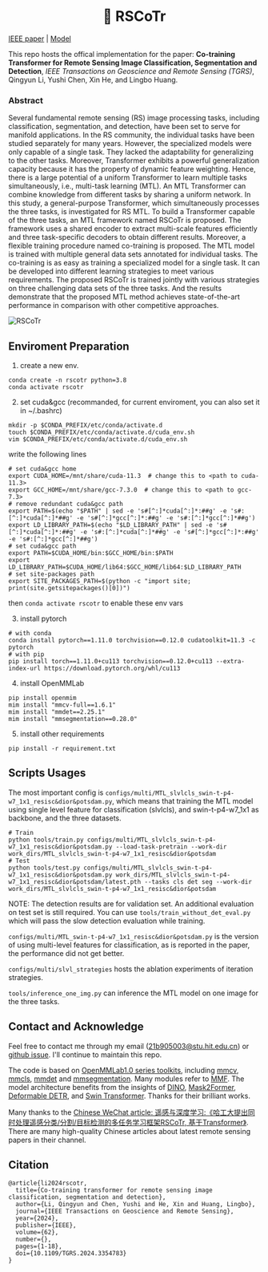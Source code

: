 <p align="center">
  <h1 align="center">🐙 RSCoTr</h1>
</p>

[IEEE paper](https://ieeexplore.ieee.org/document/10401246)  |  [Model](https://huggingface.co/Qingyun/RSCoTr)

This repo hosts the offical implementation for the paper: **Co-training Transformer for Remote Sensing Image Classification, Segmentation and Detection**, *IEEE Transactions on Geoscience and Remote Sensing (TGRS)*, Qingyun Li, Yushi Chen, Xin He, and Lingbo Huang.

### Abstract

Several fundamental remote sensing (RS) image processing tasks, including classification, segmentation, and detection, have been set to serve for manifold applications. In the RS community, the individual tasks have been studied separately for many years. However, the specialized models were only capable of a single task. They lacked the adaptability for generalizing to the other tasks. Moreover, Transformer exhibits a powerful generalization capacity because it has the property of dynamic feature weighting. Hence, there is a large potential of a uniform Transformer to learn multiple tasks simultaneously, i.e., multi-task learning (MTL). An MTL Transformer can combine knowledge from different tasks by sharing a uniform network. In this study, a general-purpose Transformer, which simultaneously processes the three tasks, is investigated for RS MTL. To build a Transformer capable of the three tasks, an MTL framework named RSCoTr is proposed. The framework uses a shared encoder to extract multi-scale features efficiently and three task-specific decoders to obtain different results. Moreover, a flexible training procedure named co-training is proposed. The MTL model is trained with multiple general data sets annotated for individual tasks. The co-training is as easy as training a specialized model for a single task. It can be developed into different learning strategies to meet various requirements. The proposed RSCoTr is trained jointly with various strategies on three challenging data sets of the three tasks. And the results demonstrate that the proposed MTL method achieves state-of-the-art performance in comparison with other competitive approaches.

![RSCoTr](https://github.com/Li-Qingyun/RSCoTr/assets/79644233/f465f73b-4380-4879-a244-06fd33f80ce3)

## Enviroment Preparation

1. create a new env.

```shell
conda create -n rscotr python=3.8
conda activate rscotr
```

2. set cuda&gcc (recommanded, for current enviroment, you can also set it in ~/.bashrc)
```
mkdir -p $CONDA_PREFIX/etc/conda/activate.d
touch $CONDA_PREFIX/etc/conda/activate.d/cuda_env.sh
vim $CONDA_PREFIX/etc/conda/activate.d/cuda_env.sh
```
write the following lines
```
# set cuda&gcc home
export CUDA_HOME=/mnt/share/cuda-11.3  # change this to <path to cuda-11.3>
export GCC_HOME=/mnt/share/gcc-7.3.0  # change this to <path to gcc-7.3>
# remove redundant cuda&gcc path
export PATH=$(echo "$PATH" | sed -e 's#[^:]*cuda[^:]*:##g' -e 's#:[^:]*cuda[^:]*##g' -e 's#[^:]*gcc[^:]*:##g' -e 's#:[^:]*gcc[^:]*##g')
export LD_LIBRARY_PATH=$(echo "$LD_LIBRARY_PATH" | sed -e 's#[^:]*cuda[^:]*:##g' -e 's#:[^:]*cuda[^:]*##g' -e 's#[^:]*gcc[^:]*:##g' -e 's#:[^:]*gcc[^:]*##g')
# set cuda&gcc path
export PATH=$CUDA_HOME/bin:$GCC_HOME/bin:$PATH
export LD_LIBRARY_PATH=$CUDA_HOME/lib64:$GCC_HOME/lib64:$LD_LIBRARY_PATH
# set site-packages path
export SITE_PACKAGES_PATH=$(python -c "import site; print(site.getsitepackages()[0])")
```
then `conda activate rscotr` to enable these env vars

3. install pytorch

```shell
# with conda
conda install pytorch==1.11.0 torchvision==0.12.0 cudatoolkit=11.3 -c pytorch
# with pip
pip install torch==1.11.0+cu113 torchvision==0.12.0+cu113 --extra-index-url https://download.pytorch.org/whl/cu113
```

4. install OpenMMLab

```shell
pip install openmim
mim install "mmcv-full==1.6.1"
mim install "mmdet==2.25.1"
mim install "mmsegmentation==0.28.0"
```

5. install other requirements

```shell
pip install -r requirement.txt
```

## Scripts Usages

The most important config is `configs/multi/MTL_slvlcls_swin-t-p4-w7_1x1_resisc&dior&potsdam.py`, which means that training the MTL model using single level feature for classification (slvlcls), and swin-t-p4-w7_1x1 as backbone, and the three datasets.

```
# Train
python tools/train.py configs/multi/MTL_slvlcls_swin-t-p4-w7_1x1_resisc&dior&potsdam.py --load-task-pretrain --work-dir work_dirs/MTL_slvlcls_swin-t-p4-w7_1x1_resisc&dior&potsdam
# Test
python tools/test.py configs/multi/MTL_slvlcls_swin-t-p4-w7_1x1_resisc&dior&potsdam.py work_dirs/MTL_slvlcls_swin-t-p4-w7_1x1_resisc&dior&potsdam/latest.pth --tasks cls det seg --work-dir work_dirs/MTL_slvlcls_swin-t-p4-w7_1x1_resisc&dior&potsdam
```

NOTE: The detection results are for validation set. An additional evaluation on test set is still required. You can use `tools/train_without_det_eval.py` which will pass the slow detection evaluation while training.  

`configs/multi/MTL_swin-t-p4-w7_1x1_resisc&dior&potsdam.py` is the version of using multi-level features for classification, as is reported in the paper, the performance did not get better.

`configs/multi/slvl_strategies` hosts the ablation experiments of iteration strategies.

`tools/inference_one_img.py` can inference the MTL model on one image for the three tasks.

## Contact and Acknowledge

Feel free to contact me through my email (21b905003@stu.hit.edu.cn) or [github issue](https://github.com/Li-Qingyun/RSCoTr/issues). I'll continue to maintain this repo.

The code is based on [OpenMMLab1.0 series toolkits](https://github.com/open-mmlab), including [mmcv](https://github.com/open-mmlab/mmcv), [mmcls](https://github.com/open-mmlab/mmcls), [mmdet](https://github.com/open-mmlab/mmdet) and [mmsegmentation](https://github.com/open-mmlab/mmsegmentation). Many modules refer to [MMF](https://mmf.sh/). The model architecture benefits from the insights of [DINO](https://arxiv.org/abs/2203.03605), [Mask2Former](https://arxiv.org/abs/2112.01527), [Deformable DETR](https://arxiv.org/abs/2010.04159), and [Swin Transformer](https://arxiv.org/abs/2103.14030). Thanks for their brilliant works.

Many thanks to the [Chinese WeChat article: 遥感与深度学习:《哈工大提出同时处理遥感分类/分割/目标检测的多任务学习框架RSCoTr, 基于Transformer》](https://mp.weixin.qq.com/s/9p_fXBM1vHKLGsXlCfJbdA). There are many high-quality Chinese articles about latest remote sensing papers in their channel.

## Citation

```
@article{li2024rscotr,
  title={Co-training transformer for remote sensing image classification, segmentation and detection},
  author={Li, Qingyun and Chen, Yushi and He, Xin and Huang, Lingbo},
  journal={IEEE Transactions on Geoscience and Remote Sensing},
  year={2024},
  publisher={IEEE},
  volume={62},
  number={},
  pages={1-18},
  doi={10.1109/TGRS.2024.3354783}
}
```
